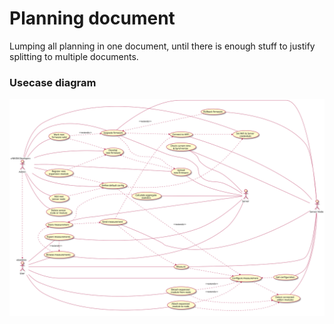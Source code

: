# Planning document

Lumping all planning in one document, until there is enough stuff to justify splitting to multiple documents. 


### Usecase diagram

![Usecase diagram](usecases.svg)

